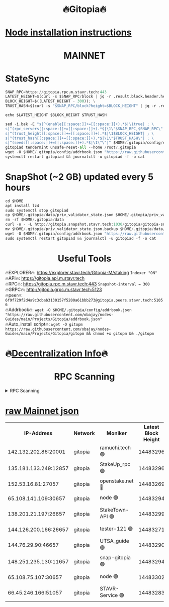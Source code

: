 <h1 align="center"> 🔥Gitopia🔥</h1>

[Node installation instructions](https://github.com/obajay/nodes-Guides/tree/main/Projects/Gitopia)
=

<h1 align="center"> MAINNET</h1>

# StateSync
```python
SNAP_RPC=https://gitopia.rpc.m.stavr.tech:443
LATEST_HEIGHT=$(curl -s $SNAP_RPC/block | jq -r .result.block.header.height); \
BLOCK_HEIGHT=$((LATEST_HEIGHT - 300)); \
TRUST_HASH=$(curl -s "$SNAP_RPC/block?height=$BLOCK_HEIGHT" | jq -r .result.block_id.hash)

echo $LATEST_HEIGHT $BLOCK_HEIGHT $TRUST_HASH

sed -i.bak -E "s|^(enable[[:space:]]+=[[:space:]]+).*$|\1true| ; \
s|^(rpc_servers[[:space:]]+=[[:space:]]+).*$|\1\"$SNAP_RPC,$SNAP_RPC\"| ; \
s|^(trust_height[[:space:]]+=[[:space:]]+).*$|\1$BLOCK_HEIGHT| ; \
s|^(trust_hash[[:space:]]+=[[:space:]]+).*$|\1\"$TRUST_HASH\"| ; \
s|^(seeds[[:space:]]+=[[:space:]]+).*$|\1\"\"|" $HOME/.gitopia/config/config.toml
gitopiad tendermint unsafe-reset-all --home /root/.gitopia
wget -O $HOME/.gitopia/config/addrbook.json "https://raw.githubusercontent.com/obajay/nodes-Guides/main/Projects/Gitopia/addrbook.json"
systemctl restart gitopiad && journalctl -u gitopiad -f -o cat
```
# SnapShot (~2 GB) updated every 5 hours
```python
cd $HOME
apt install lz4
sudo systemctl stop gitopiad
cp $HOME/.gitopia/data/priv_validator_state.json $HOME/.gitopia/priv_validator_state.json.backup
rm -rf $HOME/.gitopia/data
curl -o - -L http://gitopia.snapshot.stavr.tech:1030/gitopia/gitopia-snap.tar.lz4 | lz4 -c -d - | tar -x -C $HOME/.gitopia --strip-components 2
mv $HOME/.gitopia/priv_validator_state.json.backup $HOME/.gitopia/data/priv_validator_state.json
wget -O $HOME/.gitopia/config/addrbook.json "https://raw.githubusercontent.com/obajay/nodes-Guides/main/Projects/Gitopia/addrbook.json"
sudo systemctl restart gitopiad && journalctl -u gitopiad -f -o cat
```
 <h1 align="center"> Useful Tools</h1>

🔥EXPLORER🔥:      https://explorer.stavr.tech/Gitopia-M/staking  `Indexer "ON"` \
🔥API🔥: 			 		 https://gitopia.api.m.stavr.tech \
🔥RPC🔥:           https://gitopia.rpc.m.stavr.tech:443              `Snapshot-interval = 300` \
🔥GRPC🔥:          http://gitopia.grpc.m.stavr.tech:5123 \
🔥peer🔥:					 `6f9f729f2d4a9c3cbab3130157f5200a61bbb273@gitopia.peers.stavr.tech:51056` \
🔥Addrbook🔥:    ```wget -O $HOME/.gitopia/config/addrbook.json "https://raw.githubusercontent.com/obajay/nodes-Guides/main/Projects/Gitopia/addrbook.json"``` \
🔥Auto_install script🔥: ```wget -O gitopm https://raw.githubusercontent.com/obajay/nodes-Guides/main/Projects/Gitopia/gitopm && chmod +x gitopm && ./gitopm```

🔥[Decentralization Info](https://github.com/obajay/StateSync-snapshots/tree/main/Projects/Gitopia/Decentralization)🔥
=

<h1 align="center"> RPC Scanning</h1>

<details>
<summary>RPC Scanning</summary>

<h2 align="center"> We scan nodes in real time every 4 hours. And we provide the final result of RPC endpoints.
We cannot influence the operation of these nodes in any way. </h2>


```python
If Voting Power is higher than 0 --> then the Node is a validator of the network and may be subject to attack and be a potential threat to the chain.
```
```python
We marked such validators with a red symbol
```

</details>

[raw Mainnet json](https://rpc-check.gitopm.stavr.tech/gitopm/rpc-gitopm-result.json)
=

<table><tr><th>IP-Address</th><th>Network</th><th>Moniker</th><th>Latest Block Height</th><th>Earliest Block Height</th><th>Catching Up</th><th>Tx Index</th><th>Voting Power</th><th>Scan Time</th></tr><tr><td>142.132.202.86:20001</td><td>gitopia</td><td>ramuchi.tech 🟢</td><td>14483296</td><td>6548337</td><td>False</td><td>on</td><td>0</td><td>2024-02-27T13:23:17.281831673UTC</td></tr><tr><td>135.181.133.249:12857</td><td>gitopia</td><td>StakeUp_rpc 🟢</td><td>14483296</td><td>8010001</td><td>False</td><td>on</td><td>0</td><td>2024-02-27T13:23:17.593340224UTC</td></tr><tr><td>152.53.16.81:27057</td><td>gitopia</td><td>openstake.net 🔴</td><td>14483269</td><td>10455001</td><td>False</td><td>off</td><td>52998</td><td>2024-02-27T13:22:34.484567780UTC</td></tr><tr><td>65.108.141.109:30657</td><td>gitopia</td><td>node 🟢</td><td>14483294</td><td>12299845</td><td>False</td><td>on</td><td>0</td><td>2024-02-27T13:23:14.736744917UTC</td></tr><tr><td>138.201.21.197:26657</td><td>gitopia</td><td>StakeTown-API 🟢</td><td>14483299</td><td>12733501</td><td>False</td><td>on</td><td>0</td><td>2024-02-27T13:23:21.966093993UTC</td></tr><tr><td>144.126.200.166:26657</td><td>gitopia</td><td>tester-121 🟢</td><td>14483271</td><td>12832814</td><td>False</td><td>off</td><td>0</td><td>2024-02-27T13:22:36.854207191UTC</td></tr><tr><td>144.76.29.90:46657</td><td>gitopia</td><td>UTSA_guide 🟢</td><td>14483290</td><td>13035301</td><td>False</td><td>on</td><td>0</td><td>2024-02-27T13:23:08.224720392UTC</td></tr><tr><td>148.251.235.130:11657</td><td>gitopia</td><td>snap-gitopia 🟢</td><td>14483294</td><td>14079001</td><td>False</td><td>on</td><td>0</td><td>2024-02-27T13:23:14.975388199UTC</td></tr><tr><td>65.108.75.107:30657</td><td>gitopia</td><td>node 🟢</td><td>14483302</td><td>14269230</td><td>False</td><td>on</td><td>0</td><td>2024-02-27T13:23:26.366463250UTC</td></tr><tr><td>66.45.246.166:51057</td><td>gitopia</td><td>STAVR-Service 🟢</td><td>14483283</td><td>14475201</td><td>False</td><td>on</td><td>0</td><td>2024-02-27T13:22:57.804564759UTC</td></tr></table>
